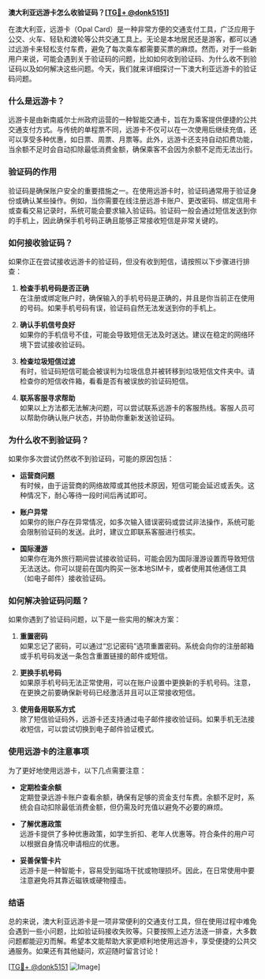 **澳大利亚远游卡怎么收验证码？[[TG💪+ @donk5151](https://t.me/s/donk5151)]**

在澳大利亚，远游卡（Opal Card）是一种非常方便的交通支付工具，广泛应用于公交、火车、轻轨和渡轮等公共交通工具上。无论是本地居民还是游客，都可以通过远游卡来轻松支付车费，避免了每次乘车都需要买票的麻烦。然而，对于一些新用户来说，可能会遇到关于验证码的问题，比如如何收到验证码、为什么收不到验证码以及如何解决这些问题。今天，我们就来详细探讨一下澳大利亚远游卡的验证码问题。

### 什么是远游卡？

远游卡是由新南威尔士州政府运营的一种智能交通卡，旨在为乘客提供便捷的公共交通支付方式。与传统的单程票不同，远游卡不仅可以在一次使用后继续充值，还可以享受多种优惠，如日票、周票、月票等。此外，远游卡还支持自动扣费功能，当余额不足时会自动扣除最低消费金额，确保乘客不会因为余额不足而无法出行。

### 验证码的作用

验证码是确保账户安全的重要措施之一。在使用远游卡时，验证码通常用于验证身份或确认某些操作。例如，当你需要在线注册远游卡账户、更改密码、绑定信用卡或查看交易记录时，系统可能会要求输入验证码。验证码一般会通过短信发送到你的手机上，因此确保手机号码正确且能够正常接收短信是非常关键的。

### 如何接收验证码？

如果你正在尝试接收远游卡的验证码，但没有收到短信，请按照以下步骤进行排查：

1. **检查手机号码是否正确**  
   在注册或绑定账户时，确保输入的手机号码是正确的，并且是你当前正在使用的号码。如果手机号码有误，验证码自然无法发送到你的手机上。

2. **确认手机信号良好**  
   如果你的手机信号不佳，可能会导致短信无法及时送达。建议在稳定的网络环境下尝试接收验证码。

3. **检查垃圾短信过滤**  
   有时，验证码短信可能会被误判为垃圾信息并被转移到垃圾短信文件夹中。请检查你的短信收件箱，看看是否有被误放的验证码短信。

4. **联系客服寻求帮助**  
   如果以上方法都无法解决问题，可以尝试联系远游卡的客服热线。客服人员可以帮助你确认账户状态，并协助你重新发送验证码。

### 为什么收不到验证码？

如果你多次尝试仍然收不到验证码，可能的原因包括：

- **运营商问题**  
  有时候，由于运营商的网络故障或其他技术原因，短信可能会延迟或丢失。这种情况下，耐心等待一段时间后再试即可。

- **账户异常**  
  如果你的账户存在异常情况，如多次输入错误密码或尝试非法操作，系统可能会限制验证码的发送。此时，建议立即联系客服进行核实。

- **国际漫游**  
  如果你在海外旅行期间尝试接收验证码，可能会因为国际漫游设置而导致短信无法送达。你可以提前在国内购买一张本地SIM卡，或者使用其他通信工具（如电子邮件）接收验证码。

### 如何解决验证码问题？

如果你遇到了验证码问题，以下是一些实用的解决方案：

1. **重置密码**  
   如果忘记了密码，可以通过“忘记密码”选项重置密码。系统会向你的注册邮箱或手机号码发送一条包含重置链接的邮件或短信。

2. **更换手机号码**  
   如果原手机号码无法正常使用，可以在账户设置中更换新的手机号码。注意，在更换之前要确保新号码已经激活并且可以正常接收短信。

3. **使用备用联系方式**  
   除了短信验证码外，远游卡还支持通过电子邮件接收验证码。如果手机无法接收短信，可以尝试切换到电子邮件验证模式。

### 使用远游卡的注意事项

为了更好地使用远游卡，以下几点需要注意：

- **定期检查余额**  
  定期登录远游卡账户查看余额，确保有足够的资金支付车费。余额不足时，系统会自动扣除最低消费金额，但仍需及时充值以避免不必要的麻烦。

- **了解优惠政策**  
  远游卡提供了多种优惠政策，如学生折扣、老年人优惠等。符合条件的用户可以根据自身情况申请相应的优惠。

- **妥善保管卡片**  
  远游卡是一种智能卡，容易受到磁场干扰或物理损坏。因此，在日常使用中要注意避免将其靠近磁铁或硬物撞击。

### 结语

总的来说，澳大利亚远游卡是一项非常便利的交通支付工具，但在使用过程中难免会遇到一些小问题，比如验证码接收失败等。只要按照上述方法逐一排查，大多数问题都能迎刃而解。希望本文能帮助大家更顺利地使用远游卡，享受便捷的公共交通服务。如果还有其他疑问，欢迎随时留言讨论！

[[TG💪+ @donk5151](https://t.me/s/donk5151) ![Image](https://i.postimg.cc/rwNCRYN7/Snipaste-2025-04-30-17-27-05.png)]